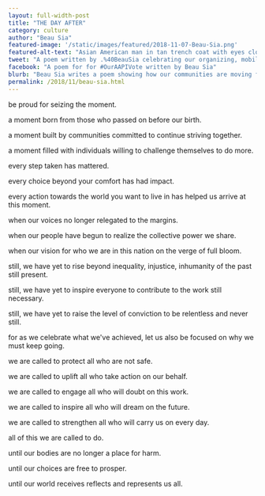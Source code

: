 ```yaml
---
layout: full-width-post
title: "THE DAY AFTER"
category: culture
author: "Beau Sia"
featured-image: '/static/images/featured/2018-11-07-Beau-Sia.png'
featured-alt-text: "Asian American man in tan trench coat with eyes closed holds a microphone speaking passionately"
tweet: "A poem written by .%40BeauSia celebrating our organizing, mobilizing, and political power on Election Day and long after %23OurAAPIVote"
facebook: "A poem for for #OurAAPIVote written by Beau Sia"
blurb: "Beau Sia writes a poem showing how our communities are moving forward after Election Day"
permalink: /2018/11/beau-sia.html
---
```


be proud
for seizing the moment.

a moment born
from those
who passed on
before our birth.

a moment built
by communities
committed
to continue
striving together.

a moment filled
with individuals
willing
to challenge themselves
to do more.

every step taken
has mattered.

every choice
beyond your comfort
has had impact.

every action
towards
the world you want to live in
has helped us
arrive at this moment.

when our voices
no longer relegated
to the margins.

when our people
have begun to realize
the collective power
we share.

when our vision
for who we are
in this nation
on the verge
of full bloom.

still, we have yet
to rise beyond
inequality,
injustice,
inhumanity
of the past
still present.

still, we have yet
to inspire everyone
to contribute
to the work
still necessary.

still, we have yet
to raise
the level
of conviction
to be relentless
and never still.

for as we celebrate
what we've achieved,
let us also be focused
on why we must
keep going.

we are called
to protect all
who are not safe.

we are called
to uplift all
who take action
on our behalf.

we are called
to engage all
who will doubt
on this work.

we are called
to inspire all
who will dream
on the future.

we are called
to strengthen all
who will carry us
on every day.

all of this
we are called to do.

until
our bodies
are no longer
a place
for harm.

until
our choices are free
to prosper.

until
our world
receives
reflects
and
represents
us all.
